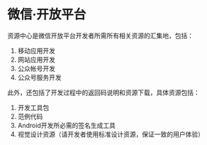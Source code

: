 # 微信·开放平台

资源中心是微信开放平台开发者所需所有相关资源的汇集地，包括：

1. 移动应用开发
2. 网站应用开发
3. 公众帐号开发
4. 公众号服务开发

此外，还包括了开发过程中的返回码说明和资源下载，具体资源包括：

1. 开发工具包
2. 范例代码
3. Android开发所必需的签名生成工具
4. 视觉设计资源（请开发者使用标准设计资源，保证一致的用户体验）